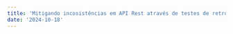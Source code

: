 ```yaml
---
title: 'Mitigando incosistências em API Rest através de testes de retrocompatibilidade'
date: '2024-10-18'
---
```

